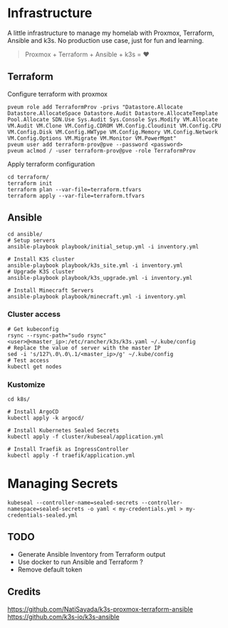 # Infrastructure
A little infrastructure to manage my homelab with Proxmox, Terraform, Ansible and k3s.
No production use case, just for fun and learning.

> Proxmox + Terraform + Ansible + k3s = :heart:

## Terraform
Configure terraform with proxmox
```shell
pveum role add TerraformProv -privs "Datastore.Allocate Datastore.AllocateSpace Datastore.Audit Datastore.AllocateTemplate Pool.Allocate SDN.Use Sys.Audit Sys.Console Sys.Modify VM.Allocate VM.Audit VM.Clone VM.Config.CDROM VM.Config.Cloudinit VM.Config.CPU VM.Config.Disk VM.Config.HWType VM.Config.Memory VM.Config.Network VM.Config.Options VM.Migrate VM.Monitor VM.PowerMgmt"
pveum user add terraform-prov@pve --password <password>
pveum aclmod / -user terraform-prov@pve -role TerraformProv
```

Apply terraform configuration
```shell
cd terraform/
terraform init
terraform plan --var-file=terraform.tfvars
terraform apply --var-file=terraform.tfvars
```

## Ansible
```shell
cd ansible/
# Setup servers
ansible-playbook playbook/initial_setup.yml -i inventory.yml

# Install K3S cluster
ansible-playbook playbook/k3s_site.yml -i inventory.yml
# Upgrade K3S cluster
ansible-playbook playbook/k3s_upgrade.yml -i inventory.yml

# Install Minecraft Servers
ansible-playbook playbook/minecraft.yml -i inventory.yml
```

### Cluster access
```shell
# Get kubeconfig
rsync --rsync-path="sudo rsync" <user>@<master_ip>:/etc/rancher/k3s/k3s.yaml ~/.kube/config
# Replace the value of server with the master IP
sed -i 's/127\.0\.0\.1/<master_ip>/g' ~/.kube/config
# Test access
kubectl get nodes
```

### Kustomize
```shell
cd k8s/

# Install ArgoCD
kubectl apply -k argocd/

# Install Kubernetes Sealed Secrets
kubectl apply -f cluster/kubeseal/application.yml

# Install Traefik as IngressController
kubectl apply -f traefik/application.yml
```

# Managing Secrets
```shell
kubeseal --controller-name=sealed-secrets --controller-namespace=sealed-secrets -o yaml < my-credentials.yml > my-credentials-sealed.yml
```

## TODO
- Generate Ansible Inventory from Terraform output
- Use docker to run Ansible and Terraform ?
- Remove default token

## Credits
https://github.com/NatiSayada/k3s-proxmox-terraform-ansible
https://github.com/k3s-io/k3s-ansible

